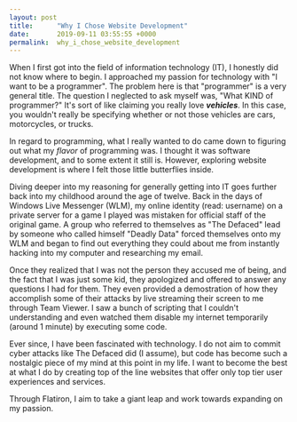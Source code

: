 ```yaml
---
layout: post
title:      "Why I Chose Website Development"
date:       2019-09-11 03:55:55 +0000
permalink:  why_i_chose_website_development
---
```



When I first got into the field of information technology (IT), I honestly did not know where to begin. I approached my passion for technology with "I want to be a programmer". The problem here is that "programmer" is a very general title. The question I neglected to ask myself was, "What KIND of programmer?" It's sort of like claiming you really love ***vehicles***. In this case, you wouldn't really be specifying whether or not those vehicles are cars, motorcycles, or trucks.

In regard to programming, what I really wanted to do came down to figuring out what my *flavor* of programming was. I thought it was software development, and to some extent it still is. However, exploring website development is where I felt those little butterflies inside.

Diving deeper into my reasoning for generally getting into IT goes further back into my childhood around the age of twelve. Back in the days of Windows Live Messenger (WLM), my online identity (read: username) on a private server for a game I played was mistaken for official staff of the original game. A group who referred to themselves as "The Defaced" lead by someone who called himself "Deadly Data" forced themselves onto my WLM and began to find out everything they could about me from instantly hacking into my computer and researching my email.

Once they realized that I was not the person they accused me of being, and the fact that I was just some kid, they apologized and offered to answer any questions I had for them. They even provided a demostration of how they accomplish some of their attacks by live streaming their screen to me through Team Viewer. I saw a bunch of scripting that I couldn't understanding and even watched them disable my internet temporarily (around 1 minute) by executing some code.

Ever since, I have been fascinated with technology. I do not aim to commit cyber attacks like The Defaced did (I assume), but code has become such a nostalgic piece of my mind at this point in my life. I want to become the best at what I do by creating top of the line websites that offer only top tier user experiences and services.

Through Flatiron, I aim to take a giant leap and work towards expanding on my passion. 
